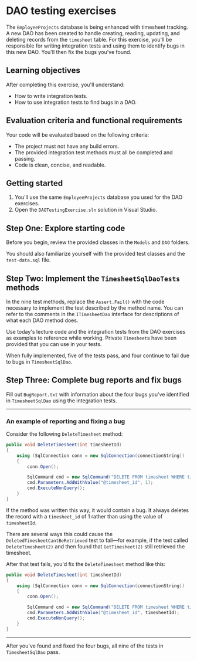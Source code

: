 # DAO testing exercises

The `EmployeeProjects` database is being enhanced with timesheet tracking. A new DAO has been created to handle creating, reading, updating, and deleting records from the `timesheet` table. For this exercise, you'll be responsible for writing integration tests and using them to identify bugs in this new DAO. You'll then fix the bugs you've found.

## Learning objectives

After completing this exercise, you'll understand:

* How to write integration tests.
* How to use integration tests to find bugs in a DAO.

## Evaluation criteria and functional requirements

Your code will be evaluated based on the following criteria:

* The project must not have any build errors.
* The provided integration test methods must all be completed and passing.
* Code is clean, concise, and readable.

## Getting started

1. You'll use the same `EmployeeProjects` database you used for the DAO exercises.
2. Open the `DAOTestingExercise.sln` solution in Visual Studio.

## Step One: Explore starting code

Before you begin, review the provided classes in the `Models` and `DAO` folders.

You should also familiarize yourself with the provided test classes and the `test-data.sql` file.

## Step Two: Implement the `TimesheetSqlDaoTests` methods

In the nine test methods, replace the `Assert.Fail()` with the code necessary to implement the test described by the method name. You can refer to the comments in the `ITimesheetDao` interface for descriptions of what each DAO method does.

Use today's lecture code and the integration tests from the DAO exercises as examples to reference while working. Private `Timesheet`s have been provided that you can use in your tests.

When fully implemented, five of the tests pass, and four continue to fail due to bugs in `TimesheetSqlDao`.

## Step Three: Complete bug reports and fix bugs

Fill out `BugReport.txt` with information about the four bugs you've identified in `TimesheetSqlDao` using the integration tests.

---
### An example of reporting and fixing a bug

Consider the following `DeleteTimesheet` method:

```csharp
public void DeleteTimesheet(int timesheetId)
{
    using (SqlConnection conn = new SqlConnection(connectionString))
    {
        conn.Open();

        SqlCommand cmd = new SqlCommand("DELETE FROM timesheet WHERE timesheet_id = @timesheet_id;", conn);
        cmd.Parameters.AddWithValue("@timesheet_id", 1);
        cmd.ExecuteNonQuery();
    }
}
```

If the method was written this way, it would contain a bug. It always deletes the record with a `timesheet_id` of 1 rather than using the value of `timesheetId`.

There are several ways this could cause the `DeletedTimesheetCantBeRetrieved` test to fail—for example, if the test called `DeleteTimesheet(2)` and then found that `GetTimesheet(2)` still retrieved the timesheet.

After that test fails, you'd fix the `DeleteTimesheet` method like this:

```csharp
public void DeleteTimesheet(int timesheetId)
{
    using (SqlConnection conn = new SqlConnection(connectionString))
    {
        conn.Open();

        SqlCommand cmd = new SqlCommand("DELETE FROM timesheet WHERE timesheet_id = @timesheet_id;", conn);
        cmd.Parameters.AddWithValue("@timesheet_id", timesheetId);
        cmd.ExecuteNonQuery();
    }
}
```
---

After you've found and fixed the four bugs, all nine of the tests in `TimesheetSqlDao` pass.
